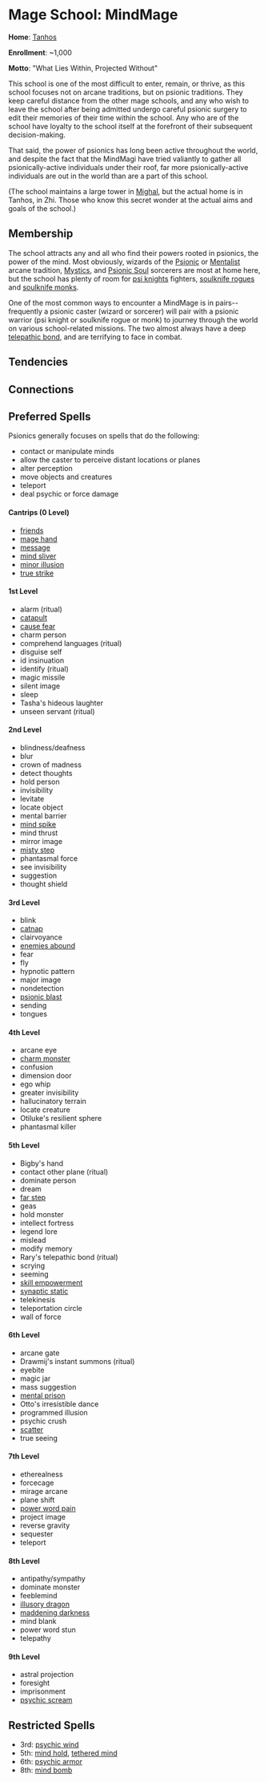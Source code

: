 # Mage School: MindMage
**Home**: [Tanhos](../../Cities/Tanhos.md)

**Enrollment**: ~1,000

**Motto**: "What Lies Within, Projected Without"

This school is one of the most difficult to enter, remain, or thrive, as this school focuses not on arcane traditions, but on psionic traditions. They keep careful distance from the other mage schools, and any who wish to leave the school after being admitted undergo careful psionic surgery to edit their memories of their time within the school. Any who are of the school have loyalty to the school itself at the forefront of their subsequent decision-making.

That said, the power of psionics has long been active throughout the world, and despite the fact that the MindMagi have tried valiantly to gather all psionically-active individuals under their roof, far more psionically-active individuals are out in the world than are a part of this school.

(The school maintains a large tower in [Mighal](../../Cities/Mighal.md), but the actual home is in Tanhos, in Zhi. Those who know this secret wonder at the actual aims and goals of the school.)

## Membership
The school attracts any and all who find their powers rooted in psionics, the power of the mind. Most obviously, wizards of the [Psionic](../../Classes/Wizard/Psionics.md) or [Mentalist](../../Classes/Wizard/Mentalism.md) arcane tradition, [Mystics](../../Classes/Mystic/index.md), and [Psionic Soul](../../Classes/Sorcerer/PsionicSoul.md) sorcerers are most at home here, but the school has plenty of room for [psi knights](../../Classes/Fighter/PsiKnight.md) fighters, [soulknife rogues](../../Classes/Rogue/Soulknife.md) and [soulknife monks](../../Classes/Monk/SoulKnife.md).

One of the most common ways to encounter a MindMage is in pairs--frequently a psionic caster (wizard or sorcerer) will pair with a psionic warrior (psi knight or soulknife rogue or monk) to journey through the world on various school-related missions. The two almost always have a deep [telepathic bond](../../Classes/Feats.md#telepathic-bond), and are terrifying to face in combat.

## Tendencies

## Connections

## Preferred Spells
Psionics generally focuses on spells that do the following:

* contact or manipulate minds
* allow the caster to perceive distant locations or planes
* alter perception
* move objects and creatures
* teleport
* deal psychic or force damage

#### Cantrips (0 Level)
* [friends](../../Magic/Spells/friends.md)
* [mage hand](../../Magic/Spells/mage-hand.md)
* [message](../../Magic/Spells/message.md) 
* [mind sliver](../../Magic/Spells/mind-sliver.md) 
* [minor illusion](../../Magic/Spells/minor-illusion.md) 
* [true strike](../../Magic/Spells/true-strike.md)

#### 1st Level
* alarm (ritual)
* [catapult](../../Magic/Spells/catapult.md)
* [cause fear](../../Magic/Spells/cause-fear.md)
* charm person
* comprehend languages (ritual) 
* disguise self
* id insinuation
* identify (ritual)
* magic missile
* silent image
* sleep
* Tasha's hideous laughter 
* unseen servant (ritual)

#### 2nd Level
* blindness/deafness
* blur
* crown of madness
* detect thoughts
* hold person
* invisibility
* levitate
* locate object
* mental barrier
* [mind spike](../../Magic/Spells/mind-spike.md)
* mind thrust
* mirror image
* [misty step](../../Magic/Spells/misty-step.md)
* phantasmal force
* see invisibility
* suggestion
* thought shield

#### 3rd Level
* blink
* [catnap](../../Magic/Spells/catnap.md)
* clairvoyance
* [enemies abound](../../Magic/Spells/enemies-abound.md)
* fear
* fly
* hypnotic pattern
* major image
* nondetection
* [psionic blast](../../Magic/Spells/psionic-blast.md)
* sending
* tongues

#### 4th Level
* arcane eye
* [charm monster](../../Magic/Spells/charm-monster.md) 
* confusion
* dimension door
* ego whip
* greater invisibility
* hallucinatory terrain 
* locate creature
* Otiluke's resilient sphere
* phantasmal killer

#### 5th Level
* Bigby's hand
* contact other plane (ritual)
* dominate person
* dream
* [far step](../../Magic/Spells/far-step.md)
* geas
* hold monster
* intellect fortress
* legend lore
* mislead
* modify memory
* Rary's telepathic bond (ritual)
* scrying
* seeming
* [skill empowerment](../../Magic/Spells/skill-empowerment.md)
* [synaptic static](../../Magic/Spells/synaptic-static.md)
* telekinesis
* teleportation circle
* wall of force

#### 6th Level
* arcane gate
* Drawmij's instant summons (ritual) 
* eyebite
* magic jar
* mass suggestion
* [mental prison](../../Magic/Spells/mental-prison.md)
* Otto's irresistible dance 
* programmed illusion
* psychic crush
* [scatter](../../Magic/Spells/scatter.md)
* true seeing

#### 7th Level
* etherealness
* forcecage
* mirage arcane
* plane shift
* [power word pain](../../Magic/Spells/power-word-pain.md)
* project image
* reverse gravity 
* sequester 
* teleport

#### 8th Level
* antipathy/sympathy
* dominate monster
* feeblemind
* [illusory dragon](../../Magic/Spells/illusory-dragon.md)
* [maddening darkness](../../Magic/Spells/maddening-darkness.md)
* mind blank
* power word stun 
* telepathy

#### 9th Level
* astral projection
* foresight
* imprisonment
* [psychic scream](../../Magic/Spells/psychic-scream.md)

## Restricted Spells

* 3rd: [psychic wind](../../Magic/Spells/psychic-wind.md)
* 5th: [mind hold](../../Magic/Spells/mind-hold.md), [tethered mind](../../Magic/Spells/tethered-mind.md)
* 6th: [psychic armor](../../Magic/Spells/psychic-armor.md)
* 8th: [mind bomb](../../Magic/Spells/mind-bomb.md)

